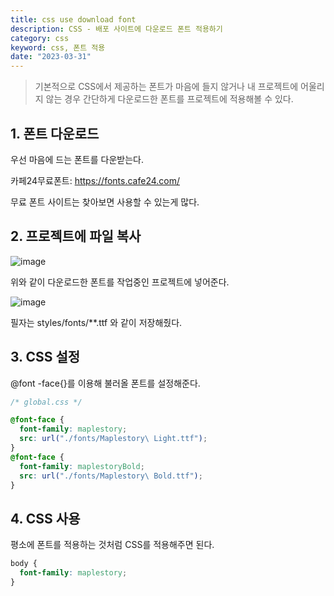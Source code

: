 ```yaml
---
title: css use download font
description: CSS - 배포 사이트에 다운로드 폰트 적용하기
category: css
keyword: css, 폰트 적용
date: "2023-03-31"
---
```


> 기본적으로 CSS에서 제공하는 폰트가 마음에 들지 않거나 내 프로젝트에 어울리지 않는 경우 간단하게 다운로드한 폰트를 프로젝트에 적용해볼 수 있다.

## 1. 폰트 다운로드

우선 마음에 드는 폰트를 다운받는다.

카페24무료폰트: https://fonts.cafe24.com/

무료 폰트 사이트는 찾아보면 사용할 수 있는게 많다.

## 2. 프로젝트에 파일 복사

![image](https://img1.daumcdn.net/thumb/R1280x0/?scode=mtistory2&fname=https%3A%2F%2Fblog.kakaocdn.net%2Fdn%2FbHA9Qr%2Fbtr60vtCf7O%2FMaaAsK1Lg4t5QDXd3bC1Uk%2Fimg.png)

위와 같이 다운로드한 폰트를 작업중인 프로젝트에 넣어준다.

![image](https://img1.daumcdn.net/thumb/R1280x0/?scode=mtistory2&fname=https%3A%2F%2Fblog.kakaocdn.net%2Fdn%2FA7Inw%2Fbtr61haATVa%2F9mFQHIOUCbjYI7SnPm8wI0%2Fimg.png)

필자는 styles/fonts/\*\*.ttf 와 같이 저장해줬다.

## 3. CSS 설정

@font -face{}를 이용해 불러올 폰트를 설정해준다.

```css
/* global.css */

@font-face {
  font-family: maplestory;
  src: url("./fonts/Maplestory\ Light.ttf");
}
@font-face {
  font-family: maplestoryBold;
  src: url("./fonts/Maplestory\ Bold.ttf");
}
```

## 4. CSS 사용

평소에 폰트를 적용하는 것처럼 CSS를 적용해주면 된다.

```css
body {
  font-family: maplestory;
}
```

